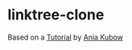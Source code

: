 # linktree-clone

Based on a <a href="https://www.youtube.com/watch?v=GRgt5efpmdM" target="_blank">Tutorial</a> by <a href="https://twitter.com/ania_kubow" target="_blank">Ania Kubow</a>
